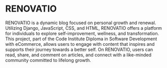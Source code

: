 # RENOVATIO
RENOVATIO is a dynamic blog focused on personal growth and renewal. Utilizing Django, JavaScript, CSS, and HTML, RENOVATIO offers a platform for individuals to explore self-improvement, wellness, and transformation. This project, part of the Code Institute Diploma in Software Development with eCommerce, allows users to engage with content that inspires and supports their journey towards a better self. On RENOVATIO, users can read, share, and comment on articles, and connect with a like-minded community committed to lifelong growth.
